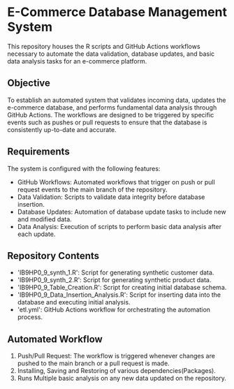 # E-Commerce Database Management System
This repository houses the R scripts and GitHub Actions workflows necessary to automate the data validation, database updates, and basic data analysis tasks for an e-commerce platform.
## Objective
To establish an automated system that validates incoming data, updates the e-commerce database, and performs fundamental data analysis through GitHub Actions. The workflows are designed to be triggered by specific events such as pushes or pull requests to ensure that the database is consistently up-to-date and accurate.
## Requirements
The system is configured with the following features:
- GitHub Workflows: Automated workflows that trigger on push or pull request events to the main branch of the repository.
- Data Validation: Scripts to validate data integrity before database insertion.
- Database Updates: Automation of database update tasks to include new and modified data.
- Data Analysis: Execution of scripts to perform basic data analysis after each update.
## Repository Contents
- 'IB9HP0_9_synth_1.R': Script for generating synthetic customer data.
- 'IB9HP0_9_synth_2.R': Script for generating synthetic product data.
- 'IB9HP0_9_Table_Creation.R': Script for creating initial database schema.
- 'IB9HP0_9_Data_Insertion_Analysis.R': Script for inserting data into the database and executing initial analysis.
- 'etl.yml': GitHub Actions workflow for orchestrating the automation process.
## Automated Workflow
1. Push/Pull Request: The workflow is triggered whenever changes are pushed to the main branch or a pull request is made.
2. Installing, Saving and Restoring of various dependencies(Packages).
3. Runs Multiple basic analysis on any new data updated on the repository.
